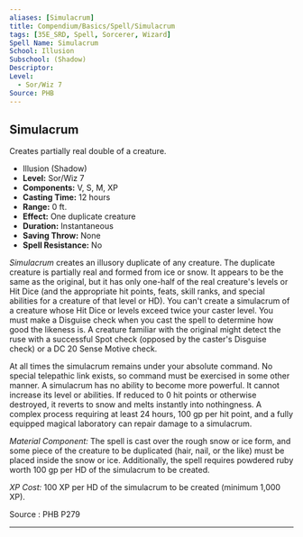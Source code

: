 ```yaml
---
aliases: [Simulacrum]
title: Compendium/Basics/Spell/Simulacrum
tags: [35E_SRD, Spell, Sorcerer, Wizard]
Spell Name: Simulacrum
School: Illusion
Subschool: (Shadow)
Descriptor: 
Level:
  - Sor/Wiz 7
Source: PHB
---
```



## Simulacrum

Creates partially real double of a creature.

*   Illusion (Shadow)
*   **Level:** Sor/Wiz 7
*   **Components:** V, S, M, XP
*   **Casting Time:** 12 hours
*   **Range:** 0 ft.
*   **Effect:** One duplicate creature
*   **Duration:** Instantaneous
*   **Saving Throw:** None
*   **Spell Resistance:** No

<p><i>Simulacrum</i> creates an illusory duplicate of any creature. The duplicate creature is partially real and formed from ice or snow. It appears to be the same as the original, but it has only one-half of the real creature's levels or Hit Dice (and the appropriate hit points, feats, skill ranks, and special abilities for a creature of that level or HD). You can't create a simulacrum of a creature whose Hit Dice or levels exceed twice your caster level. You must make a Disguise check when you cast the spell to determine how good the likeness is. A creature familiar with the original might detect the ruse with a successful Spot check (opposed by the caster's Disguise check) or a DC 20 Sense Motive check.</p><p>At all times the simulacrum remains under your absolute command. No special telepathic link exists, so command must be exercised in some other manner. A simulacrum has no ability to become more powerful. It cannot increase its level or abilities. If reduced to 0 hit points or otherwise destroyed, it reverts to snow and melts instantly into nothingness. A complex process requiring at least 24 hours, 100 gp per hit point, and a fully equipped magical laboratory can repair damage to a simulacrum.</p><p><i>Material Component:</i> The spell is cast over the rough snow or ice form, and some piece of the creature to be duplicated (hair, nail, or the like) must be placed inside the snow or ice. Additionally, the spell requires powdered ruby worth 100 gp per HD of the simulacrum to be created.</p><p><i>XP Cost:</i> 100 XP per HD of the simulacrum to be created (minimum 1,000 XP).</p>

Source : PHB P279

---
